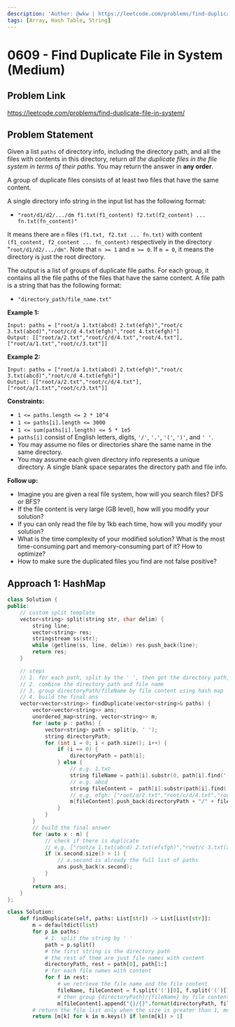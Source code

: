 ```yaml
---
description: 'Author: @wkw | https://leetcode.com/problems/find-duplicate-file-in-system/'
tags: [Array, Hash Table, String]
---
```


# 0609 - Find Duplicate File in System (Medium)

## Problem Link

https://leetcode.com/problems/find-duplicate-file-in-system/

## Problem Statement

Given a list `paths` of directory info, including the directory path, and all the files with contents in this directory, return _all the duplicate files in the file system in terms of their paths_. You may return the answer in **any order**.

A group of duplicate files consists of at least two files that have the same content.

A single directory info string in the input list has the following format:

- `"root/d1/d2/.../dm f1.txt(f1_content) f2.txt(f2_content) ... fn.txt(fn_content)"`

It means there are `n` files `(f1.txt, f2.txt ... fn.txt)` with content `(f1_content, f2_content ... fn_content)` respectively in the directory "`root/d1/d2/.../dm"`. Note that `n >= 1` and `m >= 0`. If `m = 0`, it means the directory is just the root directory.

The output is a list of groups of duplicate file paths. For each group, it contains all the file paths of the files that have the same content. A file path is a string that has the following format:

- `"directory_path/file_name.txt"`

**Example 1:**

```
Input: paths = ["root/a 1.txt(abcd) 2.txt(efgh)","root/c 3.txt(abcd)","root/c/d 4.txt(efgh)","root 4.txt(efgh)"]
Output: [["root/a/2.txt","root/c/d/4.txt","root/4.txt"],["root/a/1.txt","root/c/3.txt"]]
```

**Example 2:**

```
Input: paths = ["root/a 1.txt(abcd) 2.txt(efgh)","root/c 3.txt(abcd)","root/c/d 4.txt(efgh)"]
Output: [["root/a/2.txt","root/c/d/4.txt"],["root/a/1.txt","root/c/3.txt"]]
```

**Constraints:**

- `1 <= paths.length <= 2 * 10^4`
- `1 <= paths[i].length <= 3000`
- `1 <= sum(paths[i].length) <= 5 * 1e5`
- `paths[i]` consist of English letters, digits, `'/'`, `'.'`, `'('`, `')'`, and `' '`.
- You may assume no files or directories share the same name in the same directory.
- You may assume each given directory info represents a unique directory. A single blank space separates the directory path and file info.

**Follow up:**

- Imagine you are given a real file system, how will you search files? DFS or BFS?
- If the file content is very large (GB level), how will you modify your solution?
- If you can only read the file by 1kb each time, how will you modify your solution?
- What is the time complexity of your modified solution? What is the most time-consuming part and memory-consuming part of it? How to optimize?
- How to make sure the duplicated files you find are not false positive?

## Approach 1: HashMap

<Tabs>
<TabItem value="cpp" label="C++">
<SolutionAuthor name="@wkw"/>

```cpp
class Solution {
public:
    // custom split template
    vector<string> split(string str, char delim) {
        string line;
        vector<string> res;
        stringstream ss(str);
        while (getline(ss, line, delim)) res.push_back(line);
        return res;
    }

    // steps
    // 1. for each path, split by the ' ', then get the directory path, file name and file content
    // 2. combine the directory path and file name
    // 3. group directoryPath/fileName by file content using hash map
    // 4. build the final ans
    vector<vector<string>> findDuplicate(vector<string>& paths) {
        vector<vector<string>> ans;
        unordered_map<string, vector<string>> m;
        for (auto p : paths) {
            vector<string> path = split(p, ' ');
            string directoryPath;
            for (int i = 0; i < path.size(); i++) {
                if (i == 0) {
                    directoryPath = path[i];
                } else {
                    // e.g. 1.txt
                    string fileName = path[i].substr(0, path[i].find('('));
                    // e.g. abcd
                    string fileContent =  path[i].substr(path[i].find('(') + 1, path[i].find(')') - path[i].find('(') - 1);
                    // e.g. efgh: ["root/a/2.txt","root/c/d/4.txt","root/4.txt"]
                    m[fileContent].push_back(directoryPath + "/" + fileName);
                }
            }
        }
        // build the final answer
        for (auto x : m) {
            // check if there is duplicate
            // e.g. ["root/a 1.txt(abcd) 2.txt(efsfgh)","root/c 3.txt(abdfcd)","root/c/d 4.txt(efggdfh)"]
            if (x.second.size() > 1) {
                // x.second is already the full list of paths
                ans.push_back(x.second);
            }
        }
        return ans;
    }
};
```

</TabItem>

<TabItem value="python" label="Python">
<SolutionAuthor name="@wkw"/>

```py
class Solution:
    def findDuplicate(self, paths: List[str]) -> List[List[str]]:
        m = defaultdict(list)
        for p in paths:
            # 1. split the string by ' '
            path = p.split()
            # the first string is the directory path
            # the rest of them are just file names with content
            directoryPath, rest = path[0], path[1:]
            # for each file names with content
            for f in rest:
                # we retrieve the file name and the file content
                fileName, fileContent = f.split('(')[0], f.split('(')[1][:-1]
                # then group {directoryPath}/{fileName} by file content
                m[fileContent].append("{}/{}".format(directoryPath, fileName))
        # return the file list only when the size is greater than 1, meaning they are duplicate files
        return [m[k] for k in m.keys() if len(m[k]) > 1]
```

</TabItem>

</Tabs>
